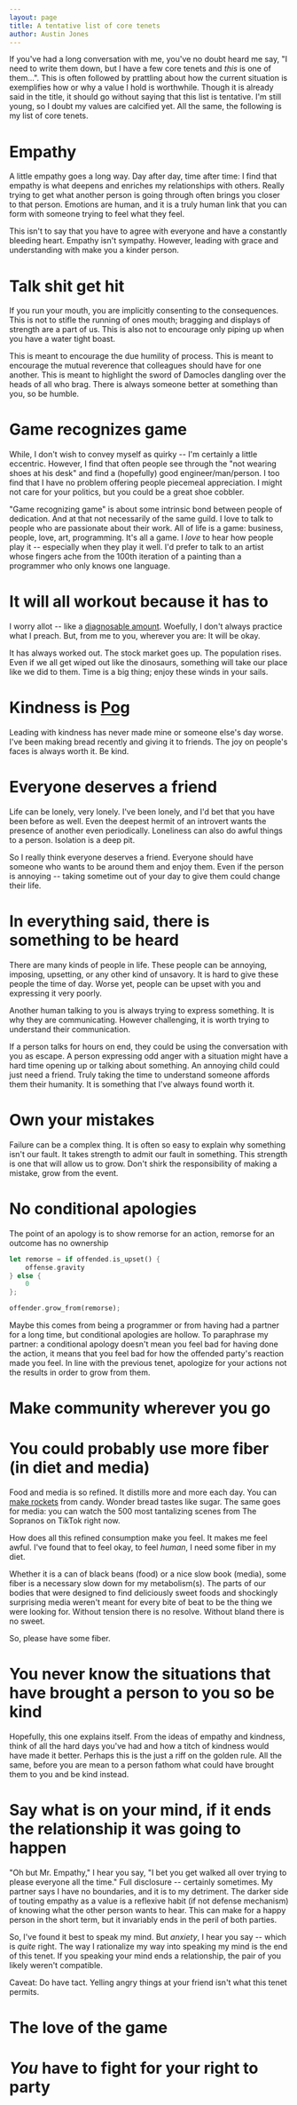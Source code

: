 ```yaml
---
layout: page
title: A tentative list of core tenets
author: Austin Jones
---
```


If you've had a long conversation with me, you've no doubt heard me say, "I need to write them down, but I have a few core tenets and _this_ is one of them...".
This is often followed by prattling about how the current situation is exemplifies how or why a value I hold is worthwhile.
Though it is already said in the title, it should go without saying that this list is tentative.
I'm still young, so I doubt my values are calcified yet.
All the same, the following is my list of core tenets.

# Empathy

A little empathy goes a long way.
Day after day, time after time: I find that empathy is what deepens and enriches my relationships with others.
Really trying to get what another person is going through often brings you closer to that person.
Emotions are human, and it is a truly human link that you can form with someone trying to feel what they feel.

This isn't to say that you have to agree with everyone and have a constantly bleeding heart.
Empathy isn't sympathy.
However, leading with grace and understanding with make you a kinder person.

# Talk shit get hit

If you run your mouth, you are implicitly consenting to the consequences.
This is not to stifle the running of ones mouth; bragging and displays of strength are a part of us.
This is also not to encourage only piping up when you have a water tight boast.

This is meant to encourage the due humility of process.
This is meant to encourage the mutual reverence that colleagues should have for one another.
This is meant to highlight the sword of Damocles dangling over the heads of all who brag.
There is always someone better at something than you, so be humble.

# Game recognizes game

While, I don't wish to convey myself as quirky -- I'm certainly a little eccentric.
However, I find that often people see through the "not wearing shoes at his desk" and find a (hopefully) good engineer/man/person.
I too find that I have no problem offering people piecemeal appreciation.
I might not care for your politics, but you could be a great shoe cobbler.

"Game recognizing game" is about some intrinsic bond between people of dedication.
And at that not necessarily of the same guild.
I love to talk to people who are passionate about their work.
All of life is a game: business, people, love, art, programming.
It's all a game.
I _love_ to hear how people play it -- especially when they play it well.
I'd prefer to talk to an artist whose fingers ache from the 100th iteration of a painting than a programmer who only knows one language.

# It will all workout because it has to

I worry allot -- like a [diagnosable amount](https://en.wikipedia.org/wiki/Generalized_anxiety_disorder).
Woefully, I don't always practice what I preach.
But, from me to you, wherever you are: It will be okay.

It has always worked out.
The stock market goes up.
The population rises.
Even if we all get wiped out like the dinosaurs, something will take our place like we did to them.
Time is a big thing; enjoy these winds in your sails.

# Kindness is [Pog](https://www.urbandictionary.com/define.php?term=pog)

Leading with kindness has never made mine or someone else's day worse.
I've been making bread recently and giving it to friends.
The joy on people's faces is always worth it.
Be kind.

# Everyone deserves a friend

Life can be lonely, very lonely.
I've been lonely, and I'd bet that you have been before as well.
Even the deepest hermit of an introvert wants the presence of another even periodically.
Loneliness can also do awful things to a person.
Isolation is a deep pit.

So I really think everyone deserves a friend.
Everyone should have someone who wants to be around them and enjoy them.
Even if the person is annoying -- taking sometime out of your day to give them could change their life.

# In everything said, there is something to be heard

There are many kinds of people in life.
These people can be annoying, imposing, upsetting, or any other kind of unsavory.
It is hard to give these people the time of day.
Worse yet, people can be upset with you and expressing it very poorly.

Another human talking to you is always trying to express something.
It is why they are communicating.
However challenging, it is worth trying to understand their communication.

If a person talks for hours on end, they could be using the conversation with you as escape.
A person expressing odd anger with a situation might have a hard time opening up or talking about something.
An annoying child could just need a friend.
Truly taking the time to understand someone affords them their humanity.
It is something that I've always found worth it.

# Own your mistakes

Failure can be a complex thing.
It is often so easy to explain why something isn't our fault.
It takes strength to admit our fault in something.
This strength is one that will allow us to grow.
Don't shirk the responsibility of making a mistake, grow from the event.

# No conditional apologies

The point of an apology is to show remorse for an action, remorse for an outcome has no ownership

```rust
let remorse = if offended.is_upset() {
    offense.gravity
} else {
    0
};

offender.grow_from(remorse);
```

Maybe this comes from being a programmer or from having had a partner for a long time, but conditional apologies are hollow.
To paraphrase my partner: a conditional apology doesn't mean you feel bad for having done the action, it means that you feel bad for how the offended party's reaction made you feel.
In line with the previous tenet, apologize for your actions not the results in order to grow from them.

# Make community wherever you go

# You could probably use more fiber (in diet and media)

Food and media is so refined.
It distills more and more each day.
You can [make rockets](https://www.youtube.com/watch?v=tOMH6J5F3zw) from candy.
Wonder bread tastes like sugar.
The same goes for media: you can watch the 500 most tantalizing scenes from The Sopranos on TikTok right now.

How does all this refined consumption make you feel.
It makes me feel awful.
I've found that to feel okay, to feel _human_, I need some fiber in my diet.

Whether it is a can of black beans (food) or a nice slow book (media), some fiber is a necessary slow down for my metabolism(s).
The parts of our bodies that were designed to find deliciously sweet foods and shockingly surprising media weren't meant for every bite of beat to be the thing we were looking for.
Without tension there is no resolve.
Without bland there is no sweet.

So, please have some fiber.

# You never know the situations that have brought a person to you so be kind

Hopefully, this one explains itself.
From the ideas of empathy and kindness, think of all the hard days you've had and how a titch of kindness would have made it better.
Perhaps this is the just a riff on the golden rule.
All the same, before you are mean to a person fathom what could have brought them to you and be kind instead.

# Say what is on your mind, if it ends the relationship it was going to happen

"Oh but Mr. Empathy," I hear you say, "I bet you get walked all over trying to please everyone all the time."
Full disclosure -- certainly sometimes.
My partner says I have no boundaries, and it is to my detriment.
The darker side of touting empathy as a value is a reflexive habit (if not defense mechanism) of knowing what the other person wants to hear.
This can make for a happy person in the short term, but it invariably ends in the peril of both parties.

So, I've found it best to speak my mind.
But *anxiety*, I hear you say -- which is _quite_ right.
The way I rationalize my way into speaking my mind is the end of this tenet.
If you speaking your mind ends a relationship, the pair of you likely weren't compatible.

Caveat: Do have tact.
Yelling angry things at your friend isn't what this tenet permits.

# The love of the game

# _You_ have to fight for your right to party

